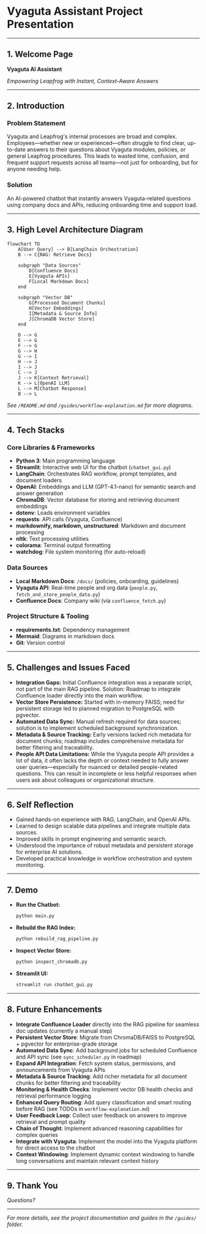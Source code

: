 # Vyaguta Assistant Project Presentation

---

## 1. Welcome Page

**Vyaguta AI Assistant**

_Empowering Leapfrog with Instant, Context-Aware Answers_

---
  
## 2. Introduction

### Problem Statement

Vyaguta and Leapfrog's internal processes are broad and complex. Employees—whether new or experienced—often struggle to find clear, up-to-date answers to their questions about Vyaguta modules, policies, or general Leapfrog procedures. This leads to wasted time, confusion, and frequent support requests across all teams—not just for onboarding, but for anyone needing help.

### Solution

An AI-powered chatbot that instantly answers Vyaguta-related questions using company docs and APIs, reducing onboarding time and support load.

---

## 3. High Level Architecture Diagram

```mermaid
flowchart TD
    A[User Query] --> B[LangChain Orchestration]
    B --> C{RAG: Retrieve Docs}

    subgraph "Data Sources"
        D[Confluence Docs]
        E[Vyaguta APIs]
        F[Local Markdown Docs]
    end

    subgraph "Vector DB"
        G[Processed Document Chunks]
        H[Vector Embeddings]
        I[Metadata & Source Info]
        J[ChromaDB Vector Store]
    end

    D --> G
    E --> G
    F --> G
    G --> H
    G --> I
    H --> J
    I --> J
    C --> J
    J --> K[Context Retrieval]
    K --> L[OpenAI LLM]
    L --> M[Chatbot Response]
    B --> L
```

_See `/README.md` and `/guides/workflow-explanation.md` for more diagrams._

---

## 4. Tech Stacks

### Core Libraries & Frameworks

- **Python 3**: Main programming language
- **Streamlit**: Interactive web UI for the chatbot (`chatbot_gui.py`)
- **LangChain**: Orchestrates RAG workflow, prompt templates, and document loaders
- **OpenAI**: Embeddings and LLM (GPT-4.1-nano) for semantic search and answer generation
- **ChromaDB**: Vector database for storing and retrieving document embeddings
- **dotenv**: Loads environment variables
- **requests**: API calls (Vyaguta, Confluence)
- **markdownify, markdown, unstructured**: Markdown and document processing
- **nltk**: Text processing utilities
- **colorama**: Terminal output formatting
- **watchdog**: File system monitoring (for auto-reload)

### Data Sources

- **Local Markdown Docs**: `/docs/` (policies, onboarding, guidelines)
- **Vyaguta API**: Real-time people and org data (`people.py`, `fetch_and_store_people_data.py`)
- **Confluence Docs**: Company wiki (via `confluence_fetch.py`)

### Project Structure & Tooling

- **requirements.txt**: Dependency management
- **Mermaid**: Diagrams in markdown docs
- **Git**: Version control

---

## 5. Challenges and Issues Faced

- **Integration Gaps:** Initial Confluence integration was a separate script, not part of the main RAG pipeline. Solution: Roadmap to integrate Confluence loader directly into the main workflow.
- **Vector Store Persistence:** Started with in-memory FAISS; need for persistent storage led to planned migration to PostgreSQL with pgvector.
- **Automated Data Sync:** Manual refresh required for data sources; solution is to implement scheduled background synchronization.
- **Metadata & Source Tracking:** Early versions lacked rich metadata for document chunks; roadmap includes comprehensive metadata for better filtering and traceability.
- **People API Data Limitations:** While the Vyaguta people API provides a lot of data, it often lacks the depth or context needed to fully answer user queries—especially for nuanced or detailed people-related questions. This can result in incomplete or less helpful responses when users ask about colleagues or organizational structure.

---

## 6. Self Reflection

- Gained hands-on experience with RAG, LangChain, and OpenAI APIs.
- Learned to design scalable data pipelines and integrate multiple data sources.
- Improved skills in prompt engineering and semantic search.
- Understood the importance of robust metadata and persistent storage for enterprise AI solutions.
- Developed practical knowledge in workflow orchestration and system monitoring.

---

## 7. Demo

- **Run the Chatbot:**
  ```bash
  python main.py
  ```
- **Rebuild the RAG Index:**
  ```bash
  python rebuild_rag_pipeline.py
  ```
- **Inspect Vector Store:**
  ```bash
  python inspect_chromadb.py
  ```
- **Streamlit UI:**
  ```bash
  streamlit run chatbot_gui.py
  ```

---

## 8. Future Enhancements

- **Integrate Confluence Loader** directly into the RAG pipeline for seamless doc updates (currently a manual step)
- **Persistent Vector Store**: Migrate from ChromaDB/FAISS to PostgreSQL + pgvector for enterprise-grade storage
- **Automated Data Sync**: Add background jobs for scheduled Confluence and API sync (see `sync_scheduler.py` in roadmap)
- **Expand API Integration**: Fetch system status, permissions, and announcements from Vyaguta APIs
- **Metadata & Source Tracking**: Add richer metadata for all document chunks for better filtering and traceability
- **Monitoring & Health Checks**: Implement vector DB health checks and retrieval performance logging
- **Enhanced Query Routing**: Add query classification and smart routing before RAG (see TODOs in `workflow-explanation.md`)
- **User Feedback Loop**: Collect user feedback on answers to improve retrieval and prompt quality
- **Chain of Thought**: Implement advanced reasoning capabilities for complex queries
- **Integrate with Vyaguta**: Implement the model into the Vyaguta platform for direct access to the chatbot
- **Context Windowing**: Implement dynamic context windowing to handle long conversations and maintain relevant context history

---

## 9. Thank You

_Questions?_

---

_For more details, see the project documentation and guides in the `/guides/` folder._
